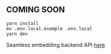 ## COMING SOON

```
yarn install
mv .env.local.example .env.local
yarn dev
```

Seamless embedding backend API [here](./pages/api/login/retool.js)